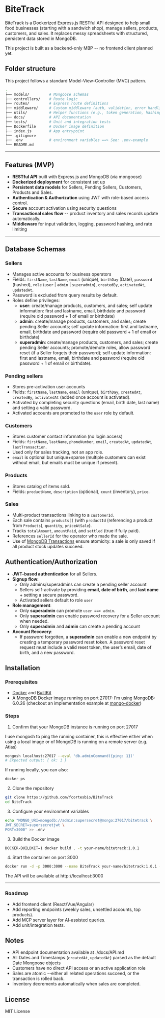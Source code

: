 # **BiteTrack**
BiteTrack is a Dockerized Express.js RESTful API designed to help small food businesses (starting with a sandwich shop), manage sellers, products, customers, and sales. It replaces messy spreadsheets with structured, persistent data stored in MongoDB.

This project is built as a backend-only MBP -- no frontend client planned yet.

## Folder structure
This project follows a standard Model-View-Controller (MVC) pattern.
```bash
.
├── models/         # Mongoose schemas
├── controllers/    # Route logic
├── routes/         # Express route definitions
├── middleware/     # Custom middleware (auth, validation, error handling)
├── utils/          # Helper functions (e.g., token generation, hashing)
├── docs/           # API documentation
├── tests/          # Unit and integration tests
├── Dockerfile      # Docker image definition
├── index.js        # App entrypoint
├── .gitignore
├── .env            # environment variables ==> See: .env-example
└── README.md
```
---
## **Features (MVP)**
* **RESTful API** built with Express.js and MongoDB (via mongoose)
* **Dockerized deployment** for consistent set up
* **Persistent data models** for Sellers, Pending Sellers, Customers, Products and Sales.
* **Authentication & Authorization** using JWT with role-based access control.
* **Secure** account activation using security questions
* **Transactional sales flow** -- product inventory and sales records update automatically.
* **Middleware** for input validation, logging, password hashing, and rate limiting

---
## **Database Schemas**
### **Sellers**
* Manages active accounts for business operators
* Fields: `firstName`, `lastName`, `email` (unique), `birthDay` (Date), `password` (hashed), `role` (`user` | `admin` | `superadmin`), `createdBy`, `activatedAt`, `updatedAt`.
* Password is excluded from query results by default.
* Roles define privileges:
  * **user**: create/manage products, customers, and sales; self update information: first and lastname, email, birthdate and password (require old password + 1 of email or birthdate)
  * **admin**: create/manage products, customers, and sales; create pending Seller accounts; self update information: first and lastname, email, birthdate and password (require old password + 1 of email or birthdate)
  * **superadmin**: create/manage products, customers, and sales; create pending Seller accounts; promote/demote roles, allow password reset (if a Seller forgets their password); self update information: first and lastname, email, birthdate and password (require old password + 1 of email or birthdate).

### **Pending sellers**
* Stores pre-activation user accounts
* Fields: `firstName`, `lastName`, `email` (unique), `birthDay`, `createdAt`, `createdBy`, `activatedAt` (added once account is activated).
* Activated by completing security questions (email, birth date, last name) and setting a valid password.
* Activated accounts are promoted to the `user` role by default.

### **Customers**
* Stores customer contact information (no login access)
* Fields: `firstName`, `lastName`, `phoneNumber`, `email`, `createdAt`, `updatedAt`, `lastTransaction`.
* Used only for sales tracking, not an app role.
* `email` is optional but unique+sparse (multiple customers can exist without email, but emails must be unique if present).

### **Products**
* Stores catalog of items sold.
* Fields: `productName`, `description` (optional), `count` (inventory), `price`.

### **Sales**
* Multi-product transactions linking to a `customerId`.
* Each sale contains `products[]` (with `productId` (referencing a product from `Products`), `quantity`, `priceAtSale`).
* Tracks `totalAmount`, `amountPaid`, and `settled` (true if fully paid).
* References `sellerId` for the operator who made the sale.
* Use of [MongoDB Transactions](https://www.mongodb.com/docs/manual/core/transactions/) ensure atomicity: a sale is only saved if all product stock updates succeed.

## **Authentication/Authorization**
* **JWT-based authentication** for all Sellers.
* **Signup flow**:
  * Only admins/superadmins can create a pending seller account
  * Sellers self-activate by providing **email**, **date of birth**, and **last name** + setting a secure password.
  * Activated sellers default to role `user`
* **Role management**:
  * Only **superadmin** can promote `user ==> admin`.
  * Only **superadmin** can enable password recovery for a Seller account when needed.
  * Only **superadmin** and **admin** can create a pending account
* **Account Recovery**:
  * If password forgotten, a **superadmin** can enable a new endpoint by creating a temporary password reset token. A password reset request must include a valid reset token, the user’s email, date of birth, and a new password.

## **Installation**
### **Prerequisites**
* [Docker](https://www.docker.com/) and [BuiltKit](https://docs.docker.com/build/buildkit/)
* A MongoDB Docker image running on port 27017: I'm using MongoDB: 6.0.26 (checkout an implementation example at [mongo-docker](https://github.com/fcortesbio/mongo-docker/blob/main/docker-compose.yml))

### **Steps**

1. Confirm that your MongoDB instance is running on port 27017

I use mongosh to ping the running container, this is effective either when using a local image or of MongoDB is running on a remote server (e.g. Atlas)

```bash
mongosh localhost:27017 --eval 'db.adminCommand({ping: 1})'
# Expected output: { ok: 1 }
```

If running locally, you can also:
```bash
docker ps
```

2. Clone the repository
```bash
git clone https://github.com/fcortesbio/BiteTrack
cd BiteTrack
```

3. Configure your environment variables
```bash
echo "MONGO_URI=mongodb://admin:supersecret@mongo:27017/bitetrack \
JWT_SECRET=supersecretjwt \
PORT=3000" >> .env

```

3. Build the Docker image
```bash
DOCKER-BUILDKIT=1 docker build . -t your-name/bitetrack:1.0.1
```

4. Start the container on port 3000
```bash
docker run -d -p 3000:3000 --name BiteTrack your-name/bitetrack:1.0.1 --env-file .env
```
The API will be available at http://localhost:3000

---
### **Roadmap**
* Add frontend client (React/Vue/Angular)
* Add reporting endpoints (weekly sales, unsettled accounts, top products).
* Add MCP server layer for AI-assisted queries.
* Add unit/integration tests.

## Notes
* API endpoint documentation available at ./docs/API.md
* All Dates and Timestamps (`createdAt`, `updatedAt`) parsed as the default Date Mongoose objects
* Customers have no direct API access or an active application role
* Sales are atomic --either all related operations succeed, or the transaction is rolled back.
* Inventory decrements automatically when sales are completed.

## License
MIT License
